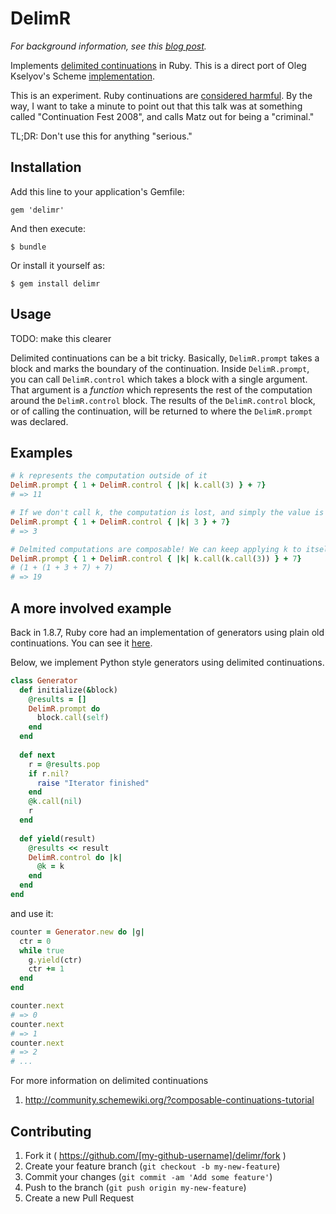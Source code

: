 # DelimR

*For background information, see this [blog post](http://blog.ontoillogical.com/blog/2014/07/12/delimited-continuations-in-ruby/).*

Implements [delimited continuations](https://en.wikipedia.org/wiki/Delimited_continuation) in Ruby. This is a direct port of Oleg Kselyov's Scheme [implementation](http://okmij.org/ftp/continuations/implementations.html#delimcc-scheme).

This is an experiment. Ruby continuations are [considered harmful](http://www.atdot.net/~ko1/pub/ContinuationFest-ruby.pdf). By the way, I want to take a minute to point out that this talk was at something called "Continuation Fest 2008", and calls Matz out for being a "criminal."

TL;DR: Don't use this for anything "serious."

## Installation

Add this line to your application's Gemfile:

    gem 'delimr'

And then execute:

    $ bundle

Or install it yourself as:

    $ gem install delimr

## Usage

TODO: make this clearer

Delimited continuations can be a bit tricky. Basically, `DelimR.prompt` takes a block and marks the boundary of the continuation. Inside `DelimR.prompt`, you can call `DelimR.control` which takes a block with a single argument. That argument is a *function* which represents the rest of the computation around the `DelimR.control` block. The results of the `DelimR.control` block, or of calling the continuation, will be returned to where the `DelimR.prompt` was declared.

## Examples

```ruby
# k represents the computation outside of it
DelimR.prompt { 1 + DelimR.control { |k| k.call(3) } + 7}
# => 11

# If we don't call k, the computation is lost, and simply the value is returned
DelimR.prompt { 1 + DelimR.control { |k| 3 } + 7}
# => 3

# Delmited computations are composable! We can keep applying k to itself
DelimR.prompt { 1 + DelimR.control { |k| k.call(k.call(3)) } + 7}
# (1 + (1 + 3 + 7) + 7)
# => 19
```

## A more involved example

Back in 1.8.7, Ruby core had an implementation of generators using plain old continuations. You can see it [here](https://github.com/ruby/ruby/blob/ruby_1_8_7/lib/generator.rb).

Below, we implement Python style generators using delimited continuations.

```ruby
class Generator
  def initialize(&block)
    @results = []
    DelimR.prompt do
      block.call(self)
    end
  end
  
  def next
    r = @results.pop
    if r.nil?
      raise "Iterator finished"
    end
    @k.call(nil)
    r
  end
  
  def yield(result)
    @results << result
    DelimR.control do |k| 
      @k = k
    end
  end
end
```

and use it:

```ruby
counter = Generator.new do |g| 
  ctr = 0
  while true
    g.yield(ctr)
    ctr += 1
  end
end

counter.next
# => 0
counter.next
# => 1
counter.next
# => 2
# ...
```


For more information on delimited continuations

1. http://community.schemewiki.org/?composable-continuations-tutorial

## Contributing

1. Fork it ( https://github.com/[my-github-username]/delimr/fork )
2. Create your feature branch (`git checkout -b my-new-feature`)
3. Commit your changes (`git commit -am 'Add some feature'`)
4. Push to the branch (`git push origin my-new-feature`)
5. Create a new Pull Request
